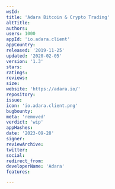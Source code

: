 ```yaml
---
wsId: 
title: 'Adara Bitcoin & Crypto Trading'
altTitle: 
authors: 
users: 1000
appId: 'io.adara.client'
appCountry: 
released: '2019-11-25'
updated: '2020-02-05'
version: '1.3'
stars: 
ratings: 
reviews: 
size: 
website: 'https://adara.io/'
repository: 
issue: 
icon: 'io.adara.client.png'
bugbounty: 
meta: 'removed'
verdict: 'wip'
appHashes: 
date: '2023-09-28'
signer: 
reviewArchive: 
twitter: 
social: 
redirect_from: 
developerName: 'Adara'
features: 

---
```



